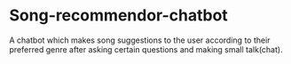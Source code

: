 # Song-recommendor-chatbot
A chatbot which makes song suggestions to the user according to their preferred genre after asking certain questions and making small talk(chat).
